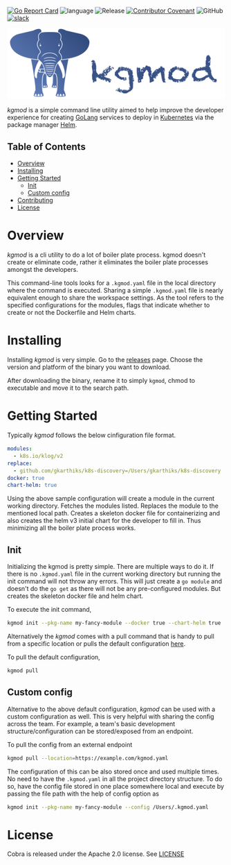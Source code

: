 [![Go Report Card](https://goreportcard.com/badge/github.com/gkarthiks/kgmod)](https://goreportcard.com/report/github.com/gkarthiks/kgmod)
![language](https://img.shields.io/badge/Language-go-blue.svg)
![Release](https://img.shields.io/github/tag-date/Container-Building-Blocks/kgmod.svg?color=Orange&label=Latest%20Release)
[![Contributor Covenant](https://img.shields.io/badge/Contributor%20Covenant-v2.0%20adopted-ff69b4.svg)](code_of_conduct.md)
![GitHub](https://img.shields.io/github/license/container-building-blocks/kgmod)
[![slack](https://img.shields.io/badge/chat%20on%20slack-kgmod%20channel-blueviolet)](https://container-bb.slack.com/archives/C01A9TLV04W)

![kgmod](kgmod.png)

*kgmod* is a simple command line utility aimed to help improve the developer experience for creating [GoLang](https://golang.org/) services to deploy in [Kubernetes](https://kubernetes.io/) via the package manager [Helm](https://helm.sh).

## Table of Contents

- [Overview](#overview)
- [Installing](#installing)
- [Getting Started](#getting-started)
  * [Init](#init)
  * [Custom config](#custom-config)
- [Contributing](CONTRIBUTING.md)
- [License](#license)

# Overview
*kgmod* is a cli utility to do a lot of boiler plate process. kgmod doesn't create or eliminate code, rather it eliminates the boiler plate processes amongst the developers.

This command-line tools looks for a `.kgmod.yaml` file in the local directory where the command is executed. Sharing a simple `.kgmod.yaml` file is nearly equivalent enough to share the workspace settings. As the tool refers to the specified configurations for the modules, flags that indicate whether to create or not the Dockerfile and Helm charts.

# Installing

Installing *kgmod* is very simple. Go to the [releases](https://github.com/Container-Building-Blocks/kgmod/releases) page. Choose the version and platform of the binary you want to download. 

After downloading the binary, rename it to simply `kgmod`, chmod to executable and move it to the search path.

# Getting Started

Typically *kgmod* follows the below cinfiguration file format.

```yaml
modules:
  - k8s.io/klog/v2
replace:
  - github.com/gkarthiks/k8s-discovery=/Users/gkarthiks/k8s-discovery
docker: true
chart-helm: true
```

Using the above sample configuration will create a module in the current working directory. Fetches the modules listed. Replaces the module to the mentioned local path. Creates a skeleton docker file for containerizing and also creates the helm v3 initial chart for the developer to fill in. Thus minimizing all the boiler plate process works.

## Init

Initializing the kgmod is pretty simple. There are multiple ways to do it. If there is no `.kgmod.yaml` file in the current working directory but running the init command will not throw any errors. This will just create a `go module` and doesn't do the `go get` as there will not be any pre-configured modules. But creates the skeleton docker file and helm chart.

To execute the init command, 

```sh
kgmod init --pkg-name my-fancy-module --docker true --chart-helm true
```

Alternatively the *kgmod* comes with a pull command that is handy to pull from a specific location or pulls the default configuration [here](https://raw.githubusercontent.com/gkarthiks/kgmod/master/kgmod.yaml).


To pull the default configuration,

```sh
kgmod pull
```

## Custom config

Alternative to the above default configuration, *kgmod* can be used with a custom configuration as well. This is very helpful with sharing the config across the team. For example, a team's basic development structure/configuration can be stored/exposed from an endpoint.

To pull the config from an external endpoint

```sh
kgmod pull --location=https://example.com/kgmod.yaml
```

The configuration of this can be also stored once and used multiple times. No need to have the `.kgmod.yaml` in all the project directory structure. To do so, have the config file stored in one place somewhere local and execute by passing the file path with the help of config option as 

```sh
kgmod init --pkg-name my-fancy-module --config /Users/.kgmod.yaml
```


# License

Cobra is released under the Apache 2.0 license. See [LICENSE](https://github.com/Container-Building-Blocks/kgmod/blob/master/LICENSE)